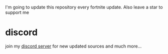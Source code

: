I'm going to update this repository every fortnite update. Also leave a star to support me

# discord
join my [discord server](https://discord.gg/enigmacheats) for new updated sources and much more...
